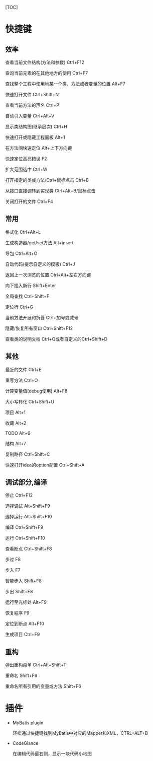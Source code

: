 [TOC]

# 快捷键

## 效率

查看当前文件结构(方法和参数) Ctrl+F12

查询当前元素的在其他地方的使用 Ctrl+F7

查找整个工程中使用地某一个类、方法或者变量的位置 Alt+F7

快速打开文件 Ctrl+Shift+N

查看当前方法的声名 Ctrl+P

自动引入变量 Ctrl+Alt+V

显示类结构图(继承层次) Ctrl+H

快速打开或隐藏工程面板 Alt+1

在方法间快速定位 Alt+上下方向键

快速定位高亮错误 F2

扩大范围选中 Ctrl+W

打开指定的类或方法/Ctrl+鼠标点击 Ctrl+B

从接口直接调转到实现类 Ctrl+Alt+B/鼠标点击

关闭打开的文件 Ctrl+F4

## 常用

格式化 Ctrl+Alt+L

生成构造器/get/set方法 Alt+insert

导包 Ctrl+Alt+O

自动代码(提示自定义的模板) Ctrl+J

返回上一次浏览的位置 Ctrl+Alt+左右方向键

向下插入新行 Shift+Enter

全局查找 Ctrl+Shift+F

定位行 Ctrl+G

当前方法开展和折叠 Ctrl+加号或减号

隐藏/恢复所有窗口 Ctrl+Shift+F12

查看类的说明文档 Ctrl+Q或者自定义的Ctrl+Shift+D

## 其他

最近的文件 Ctrl+E

重写方法 Ctrl+O

计算变量值(debug使用) Alt+F8

大小写转化  Ctrl+Shift+U

项目 Alt+1

收藏 Alt+2

TODO Alt+6

结构 Alt+7

复制路径 Ctrl+Shift+C

快速打开idea的option配置 Ctrl+Shift+A

## 调试部分,编译

停止 Ctrl+F12

选择调试 Alt+Shift+F9

选择运行 Alt+Shift+F10

编译 Ctrl+Shift+F9

运行 Ctrl+Shift+F10

查看断点 Ctrl+Shift+F8

步过 F8

步入 F7

智能步入 Shift+F8

步出 Shift+F8

运行至光标处 Alt+F9

恢复程序 F9

定位到断点 Alt+F10

生成项目 Ctrl+F9

## 重构

弹出重构菜单 Ctrl+Alt+Shift+T

重命名 Shift+F6

重命名所有引用的变量或方法 Shift+F6

# 插件

- MyBatis plugin

  轻松通过快捷键找到MyBatis中对应的Mapper和XML，CTRL+ALT+B

- CodeGlance

  在编辑代码最右侧，显示一块代码小地图 



